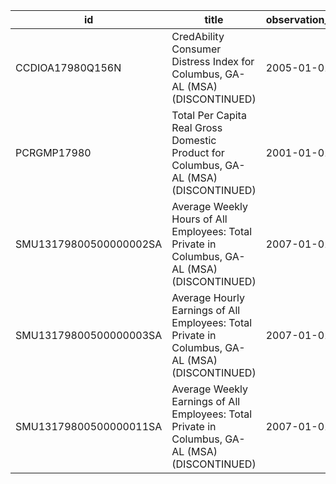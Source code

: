 | id                     | title                                                                                           | observation_start   | observation_end   |
|------------------------|-------------------------------------------------------------------------------------------------|---------------------|-------------------|
| CCDIOA17980Q156N       | CredAbility Consumer Distress Index for Columbus, GA-AL (MSA) (DISCONTINUED)                    | 2005-01-01          | 2013-01-01        |
| PCRGMP17980            | Total Per Capita Real Gross Domestic Product for Columbus, GA-AL (MSA) (DISCONTINUED)           | 2001-01-01          | 2017-01-01        |
| SMU13179800500000002SA | Average Weekly Hours of All Employees: Total Private in Columbus, GA-AL (MSA) (DISCONTINUED)    | 2007-01-01          | 2022-03-01        |
| SMU13179800500000003SA | Average Hourly Earnings of All Employees: Total Private in Columbus, GA-AL (MSA) (DISCONTINUED) | 2007-01-01          | 2022-03-01        |
| SMU13179800500000011SA | Average Weekly Earnings of All Employees: Total Private in Columbus, GA-AL (MSA) (DISCONTINUED) | 2007-01-01          | 2022-03-01        |